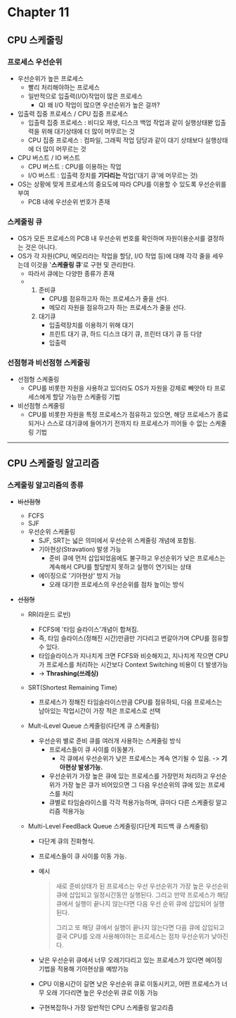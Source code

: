 # Chapter 11

## CPU 스케줄링

### 프로세스 우선순위

* 우선순위가 높은 프로세스
  * 빨리 처리해야하는 프로세스
  * 일반적으로 입출력(I/O)작업이 많은 프로세스
    * Q) 왜 I/O 작업이 많으면 우선순위가 높은 걸까?
* 입출력 집중 프로세스 / CPU 집중 프로세스
  * 입출력 집중 프로세스 : 비디오 재생, 디스크 백업 작업과 같이 실행상태봗 입출력을 위해 대기상태에 더 많이 머무르는 것
  * CPU 집중 프로세스 : 컴파일, 그래픽 작업 담당과 같이 대기 상태보다 실행상태에 더 많이 머무르는 것
* CPU 버스트 / IO 버스트
  * CPU 버스트 : CPU를 이용하는 작업
  * I/O 버스트 : 입출력 장치를 <b> 기다리는 </b> 작업('대기 큐'에 머무르는 것)
* OS는 상황에 맞게 프로세스의 중요도에 따라 CPU를 이용할 수 있도록 우선순위를 부여
  * PCB 내에 우선순위 번호가 존재

### 스케줄링 큐

* OS가 모든 프로세스의 PCB 내 우선순위 번호를 확인하며 자원이용순서를 결정하는 것은 아니다. 
* OS가 각 자원(CPU, 메모리라는 작업을 할당, I/O 작업 등)에 대해 각각 줄을 세우는데 이것을 '<b>스케줄링 큐</b>'로 구현 및 관리한다.
  * 따라서 큐에는 다양한 종류가 존재
  * 1. 준비큐
       - CPU를 점유하고자 하는 프로세스가 줄을 선다.
       - 메모리 자원을 점유하고자 하는 프로세스가 줄을 선다.
    2. 대기큐
       - 입출력장치를 이용하기 위해 대기
       - 프린트 대기 큐, 하드 디스크 대기 큐, 프린터 대기 큐 등 다양
       - 입출력

### 선점형과 비선점형 스케줄링

* 선점형 스케줄링
  * CPU를 비롯한 자원을 사용하고 있더라도 OS가 자원을 강제로 빼앗아 타 프로세스에게 할당 가능한 스케줄링 기법
* 비선점형 스케줄링
  * CPU를 비롯한 자원을 특정 프로세스가 점유하고 있으면, 해당 프로세스가 종료되거나 스스로 대기큐에 들어가기 전까지 타 프로세스가 끼어들 수 없는 스케줄링 기법

---



## CPU 스케줄링 알고리즘



### 스케줄링 알고리즘의 종류

* ~~비선점형~~

  * FCFS
  * SJF
  * 우선순위 스케줄링
    * SJF, SRT는 넓은 의미에서 우선순위 스케줄링 개념에 포함됨. 
    * 기아현상(Stravation) 발생 가능
      * 준비 큐에 먼저 삽입되었음에도 불구하고 우선순위가 낮은 프로세스는 계속해서 CPU를 할당받지 못하고 실행이 연기되는 상태
    * 에이징으로 '기아현상' 방지 가능
      * 오래 대기한 프로세스의 우선순위를 점차 높이는 방식 

* ~~선점형~~

  * RR(라운드 로빈)

    * FCFS에 '타임 슬라이스'개념이 합쳐짐. 
    * 즉, 타임 슬라이스(정해진 시간)만큼만 기다리고 번갈아가며 CPU를 점유할 수 있다. 
    * 타임슬라이스가 지나치게 크면 FCFS와 비슷해지고, 지나치게 작으면 CPU가 프로세스를 처리하는 시간보다 Context Switching 비용이 더 발생가능
    * -> <b>Thrashing(쓰레싱)</b>

  * SRT(Shortest Remaining Time)

    * 프로세스가 정해진 타임슬라이스만큼 CPU를 점유하되, 다음 프로세스는 남아있는 작업시간이 가장 적은 프로세스로 선택

  * Mult-iLevel Queue 스케줄링(다단계 큐 스케줄링)

    * 우선순위 별로 준비 큐를 여러개 사용하는 스케줄링 방식
      * 프로세스들이 큐 사이를 이동불가. 
        * 각 큐에서 우선순위가 낮은 프로세스는 계속 연기될 수 있음. -> <b>기아현상 발생가능.</b>
      * 우선순위가 가장 높은 큐에 있는 프로세스를 가장먼저 처리하고 우선순위가 가장 높은 큐가 비어있으면 그 다음 우선순위의 큐에 있는 프로세스를 처리
      * 큐별로 타임슬라이스를 각각 적용가능하며, 큐마다 다른 스케줄링 알고리즘 적용가능

  * Multi-Level FeedBack Queue 스케줄링(다단계 피드백 큐 스케줄링)

    * 다단계 큐의 진화형식.

    * 프로세스들이 큐 사이를 이동 가능.

    * 예시

      >  새로 준비상태가 된 프로세스는 우선 우선순위가 가장 높은 우선순위 큐에 삽입되고 일정시간동안 실행된다. 
      >  그리고 만약 프로세스가 해당 큐에서 실행이 끝나지 않는다면 다음 우선 순위 큐에 삽입되어 실행된다. 
      >
      > 그리고 또 해당 큐에서 실행이 끝나지 않는다면 다음 큐에 삽입되고 결국 CPU를 오래 사용해야하는 프로세스는 점차 우선순위가 낮아진다. 

    * 낮은 우선순위 큐에서 너무 오래기다리고 있는 프로세스가 있다면 에이징 기법을 적용해 기아현상을 예방가능

    * CPU 이용시간이 길면 낮은 우선순위 큐로 이동시키고, 어떤 프로세스가 너무 오래 기다리면 높은 우선순위 큐로 이동 가능

    * 구현복잡하나 가장 일반적인 CPU 스케줄링 알고리즘

      

      

      

      

      



